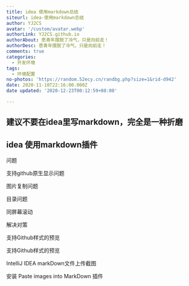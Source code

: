 ```yaml
---
title: idea 使用markdown总结
siteurl: idea-使用markdown总结
author: YJ2CS
avatar: '/custom/avatar.webp'
authorLink: YJ2CS.github.io
authorAbout: 愿青年摆脱了冷气，只是向前走！
authorDesc: 愿青年摆脱了冷气，只是向前走！
comments: true
categories:
  - 开发环境
tags:
  - 环境配置
no-photos: 'https://random.52ecy.cn/randbg.php?size=1&rid-d942'
date: 2020-11-10T22:16:00.000Z
date updated: '2020-12-23T00:12:59+08:00'

---
```


## 建议不要在idea里写markdown，完全是一种折磨

## idea 使用markdown插件

问题

支持github原生显示问题

图片复制问题

目录问题

同屏幕滚动

解决对策

支持Github样式的预览

支持Github样式的预览

IntelliJ IDEA markDown文件上传截图

安装 Paste images into MarkDown 插件
